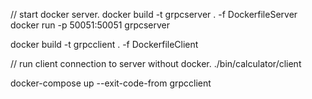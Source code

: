 // start docker server.
docker build -t grpcserver . -f DockerfileServer
docker run -p 50051:50051 grpcserver


docker build -t grpcclient . -f DockerfileClient

// run client connection to server without docker.
./bin/calculator/client

docker-compose up --exit-code-from grpcclient

